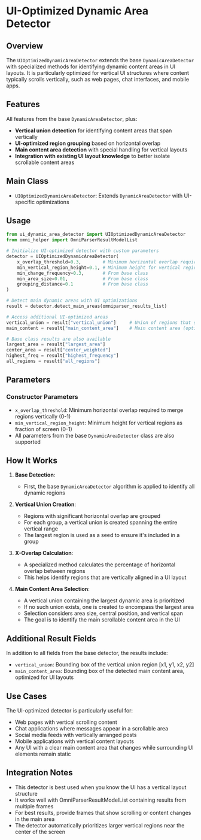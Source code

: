 # UI-Optimized Dynamic Area Detector

## Overview
The `UIOptimizedDynamicAreaDetector` extends the base `DynamicAreaDetector` with specialized methods for identifying dynamic content areas in UI layouts. It is particularly optimized for vertical UI structures where content typically scrolls vertically, such as web pages, chat interfaces, and mobile apps.

## Features
All features from the base `DynamicAreaDetector`, plus:
- **Vertical union detection** for identifying content areas that span vertically
- **UI-optimized region grouping** based on horizontal overlap
- **Main content area detection** with special handling for vertical layouts
- **Integration with existing UI layout knowledge** to better isolate scrollable content areas

## Main Class
- `UIOptimizedDynamicAreaDetector`: Extends `DynamicAreaDetector` with UI-specific optimizations

## Usage

```python
from ui_dynamic_area_detector import UIOptimizedDynamicAreaDetector
from omni_helper import OmniParserResultModelList

# Initialize UI-optimized detector with custom parameters
detector = UIOptimizedDynamicAreaDetector(
    x_overlap_threshold=0.3,        # Minimum horizontal overlap required 
    min_vertical_region_height=0.1, # Minimum height for vertical regions
    min_change_frequency=0.3,       # From base class
    min_area_size=0.01,             # From base class
    grouping_distance=0.1           # From base class
)

# Detect main dynamic areas with UI optimizations
result = detector.detect_main_areas(omniparser_results_list)

# Access additional UI-optimized areas
vertical_union = result["vertical_union"]     # Union of regions that span vertically
main_content = result["main_content_area"]    # Main content area (optimized for UI)

# Base class results are also available
largest_area = result["largest_area"]        
center_area = result["center_weighted"]      
highest_freq = result["highest_frequency"]   
all_regions = result["all_regions"]          
```

## Parameters

### Constructor Parameters
- `x_overlap_threshold`: Minimum horizontal overlap required to merge regions vertically (0-1)
- `min_vertical_region_height`: Minimum height for vertical regions as fraction of screen (0-1)
- All parameters from the base `DynamicAreaDetector` class are also supported

## How It Works

1. **Base Detection**:
   - First, the base `DynamicAreaDetector` algorithm is applied to identify all dynamic regions

2. **Vertical Union Creation**:
   - Regions with significant horizontal overlap are grouped
   - For each group, a vertical union is created spanning the entire vertical range
   - The largest region is used as a seed to ensure it's included in a group

3. **X-Overlap Calculation**:
   - A specialized method calculates the percentage of horizontal overlap between regions
   - This helps identify regions that are vertically aligned in a UI layout

4. **Main Content Area Selection**:
   - A vertical union containing the largest dynamic area is prioritized
   - If no such union exists, one is created to encompass the largest area
   - Selection considers area size, central position, and vertical span
   - The goal is to identify the main scrollable content area in the UI

## Additional Result Fields

In addition to all fields from the base detector, the results include:
- `vertical_union`: Bounding box of the vertical union region [x1, y1, x2, y2]
- `main_content_area`: Bounding box of the detected main content area, optimized for UI layouts

## Use Cases

The UI-optimized detector is particularly useful for:
- Web pages with vertical scrolling content
- Chat applications where messages appear in a scrollable area
- Social media feeds with vertically arranged posts
- Mobile applications with vertical content layouts
- Any UI with a clear main content area that changes while surrounding UI elements remain static

## Integration Notes

- This detector is best used when you know the UI has a vertical layout structure
- It works well with OmniParserResultModelList containing results from multiple frames
- For best results, provide frames that show scrolling or content changes in the main area
- The detector automatically prioritizes larger vertical regions near the center of the screen 